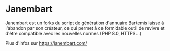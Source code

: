 # Janembart
Janembart est un forks du script de génération d'annuaire Bartemis laissé à l'abandon par son créateur, ce qui permet à ce formidable outil de revivre et d'être compatible avec les nouvelles normes (PHP 8.0, HTTPS...)

Plus d'infos sur https://janembart.com/
